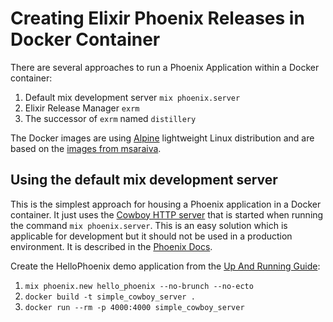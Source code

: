 # Creating Elixir Phoenix Releases in Docker Container

There are several approaches to run a Phoenix Application within a Docker container:
 1. Default mix development server `mix phoenix.server`
 2. Elixir Release Manager `exrm`
 3. The successor of `exrm` named `distillery`

The Docker images are using [Alpine](https://alpinelinux.org/) lightweight Linux
distribution and are based on the [images from msaraiva](https://github.com/msaraiva/docker-alpine).


##  Using the default mix development server
This is the simplest approach for housing a Phoenix application in a Docker
container. It just uses the [Cowboy HTTP server](https://github.com/ninenines/cowboy)
that is started when running the command `mix phoenix.server`. This is an easy
solution which is applicable for development but it should not be used in a
production environment. It is described in the [Phoenix Docs](http://www.phoenixframework.org/docs/deployment).

Create the HelloPhoenix demo application from the [Up And Running Guide](http://www.phoenixframework.org/docs/up-and-running):
 1. `mix phoenix.new hello_phoenix --no-brunch --no-ecto`
 2. `docker build -t simple_cowboy_server .`
 3. `docker run --rm -p 4000:4000 simple_cowboy_server`
